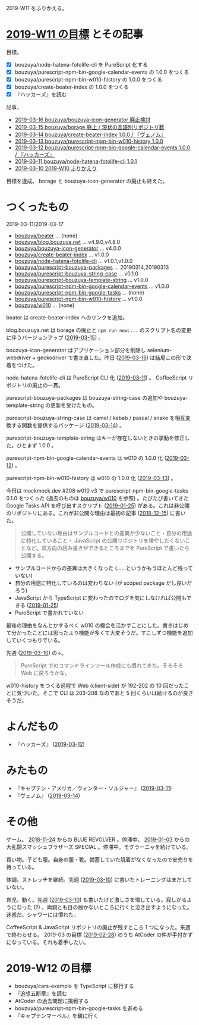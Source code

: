 2019-W11 をふりかえる。

# [2019-W11 の目標][2019-03-10] とその記事

目標。

- [x] bouzuya/node-hatena-fotolife-cli を PureScript 化する
- [x] bouzuya/purescript-npm-bin-google-calendar-events の 1.0.0 をつくる
- [x] bouzuya/purescript-npm-bin-w010-history の 1.0.0 をつくる
- [x] bouzuya/create-beater-index の 1.0.0 をつくる
- [x] 『ハッカーズ』を読む

記事。

- [2019-03-16 bouzuya/bouzuya-icon-generator 廃止検討][2019-03-16]
- [2019-03-15 bouzuya/borage 廃止 / 現状の言語別リポジトリ数][2019-03-15]
- [2019-03-14 bouzuya/create-beater-index 1.0.0 / 『ヴェノム』][2019-03-14]
- [2019-03-13 bouzuya/purescript-npm-bin-w010-history 1.0.0][2019-03-13]
- [2019-03-12 bouzuya/purescript-npm-bin-google-calendar-events 1.0.0 / 『ハッカーズ』][2019-03-12]
- [2019-03-11 bouzuya/node-hatena-fotolife-cli 1.0.1][2019-03-11]
- [2019-03-10 2019-W10 ふりかえり][2019-03-10]

目標を達成。 borage と bouzuya-icon-generator の廃止も終えた。

# つくったもの

2019-03-11/2019-03-17

- [bouzuya/beater][] ... (none)
- [bouzuya/blog.bouzuya.net][] ... v4.9.0,v4.8.0
- [bouzuya/bouzuya-icon-generator][] ... v4.0.0
- [bouzuya/create-beater-index][] ... v1.0.0
- [bouzuya/node-hatena-fotolife-cli][] ... v1.0.1,v1.0.0
- [bouzuya/purescript-bouzuya-packages][] ... 20190314,20190313
- [bouzuya/purescript-bouzuya-string-case][] ... v0.1.0
- [bouzuya/purescript-bouzuya-template-string][] ... v1.0.0
- [bouzuya/purescript-npm-bin-google-calendar-events][] ... v1.0.0
- [bouzuya/purescript-npm-bin-google-tasks][] ... (none)
- [bouzuya/purescript-npm-bin-w010-history][] ... v1.0.0
- [bouzuya/w010][] ... (none)

beater は create-beater-index へのリンクを追加。

blog.bouzuya.net は borage の廃止と `npm run new:...` のスクリプト名の変更に伴うバージョンアップ ([2019-03-15][]) 。

bouzuya-icon-generator はアプリケーション部分を削除し selenium-webdriver + geckodriver で書き直した。昨日 ([2019-03-16][]) は結局この形で決着をつけた。

node-hatena-fotolife-cli は PureScript CLI 化 ([2019-03-11][]) 。 CoffeeScript リポジトリの廃止の一貫。

purescript-bouzuya-packages は bouzuya-string-case の追加や bouzuya-template-string の更新を受けたもの。

purescript-bouzuya-string-case は camel / kebab / pascal / snake を相互変換する関数を提供するパッケージ ([2019-03-14][]) 。

purescript-bouzuya-template-string はキーが存在しないときの挙動を修正した。ひとまず 1.0.0 。

purescript-npm-bin-google-calendar-events は w010 の 1.0.0 化 ([2019-03-12][]) 。

purescript-npm-bin-w010-history は w010 の 1.0.0 化 ([2019-03-13][]) 。

今日は mockmock.dev #208 w010 v3 で purescript-npm-bin-google-tasks 0.1.0 をつくった (過去のものは [bouzuya/w010][] を参照) 。たびたび書いてきた Google Tasks API を呼び出すスクリプト ([2019-01-25][]) がある。これは非公開のリポジトリにある。これが非公開な理由は最初の記事 ([2018-12-15][]) に書いた。

> 公開していない理由はサンプルコードとの差異が少ないこと・自分の用途に特化していること・ JavaScript の公開リポジトリを増やしたくないことなど。双方向の読み書きができるところまでを PureScript で書いたら公開する。

- サンプルコードからの差異は大きくなった (……というかもうほとんど残っていない)
- 自分の用途に特化しているのは変わりない (が scoped package だし良いだろう)
- JavaScript から TypeScript に変わったのでログを気にしなければ公開もできる ([2019-01-25][])
- PureScript で書かれていない

最後の理由をなんとかするべく w010 の機会を活かすことにした。書きはじめて分かったことには思ったより機能が多くて大変そうだ。すこしずつ機能を追加していくつもりでいる。

先週 ([2019-03-10][]) の↓。

> PureScript でのコマンドラインツール作成にも慣れてきた。そろそろ Web に戻ろうかな。

w010-history をつくる過程で Web (client-side) が 192-202 の 10 回だったことに気づいた。そこで CLI は 203-208 なのであと 5 回くらいは続けるのが良さそうだ。

# よんだもの

- 『ハッカーズ』 ([2019-03-12][])

# みたもの

- 『キャプテン・アメリカ／ウィンター・ソルジャー』 ([2019-03-11][])
- 『ヴェノム』 ([2019-03-14][])

# その他

ゲーム。 [2018-11-24][] からの BLUE REVOLVER 。停滞中。 [2019-01-03][] からの大乱闘スマッシュブラザーズ SPECIAL 。停滞中。モグラーニャを続けている。

買い物。子ども服。自身の服・靴。備蓄していた肌着がなくなったので安売りを待っている。

体調。ストレッチを継続。先週 ([2019-03-10][]) に書いたトレーニングはまだしていない。

育児。動く。先週 ([2019-03-10][]) も書いたけど激しさを増している。寂しがるようになった (?) 。両親とも目の届かないところに行くと泣き出すようになった。迷惑だ。シャワーには慣れた。

CoffeeScript & JavaScript リポジトリの廃止が残すところ 1 つになった。来週で終わらせる。 2019-03 の目標 ([2019-02-28][]) のうち AtCoder の件が手付かずになっている。それも着手したい。

# 2019-W12 の目標

- bouzuya/cars-example を TypeScript に移行する
- 『追想五断章』を読む
- AtCoder の過去問題に挑戦する
- bouzuya/purescript-npm-bin-google-tasks を進める
- 『キャプテンマーベル』を観に行く

[2018-11-24]: https://blog.bouzuya.net/2018/11/24/
[2018-12-15]: https://blog.bouzuya.net/2018/12/15/
[2019-01-03]: https://blog.bouzuya.net/2019/01/03/
[2019-01-25]: https://blog.bouzuya.net/2019/01/25/
[2019-02-28]: https://blog.bouzuya.net/2019/02/28/
[2019-03-10]: https://blog.bouzuya.net/2019/03/10/
[2019-03-11]: https://blog.bouzuya.net/2019/03/11/
[2019-03-12]: https://blog.bouzuya.net/2019/03/12/
[2019-03-13]: https://blog.bouzuya.net/2019/03/13/
[2019-03-14]: https://blog.bouzuya.net/2019/03/14/
[2019-03-15]: https://blog.bouzuya.net/2019/03/15/
[2019-03-16]: https://blog.bouzuya.net/2019/03/16/
[bouzuya/beater]: https://github.com/bouzuya/beater
[bouzuya/blog.bouzuya.net]: https://github.com/bouzuya/blog.bouzuya.net
[bouzuya/bouzuya-icon-generator]: https://github.com/bouzuya/bouzuya-icon-generator
[bouzuya/create-beater-index]: https://github.com/bouzuya/create-beater-index
[bouzuya/node-hatena-fotolife-cli]: https://github.com/bouzuya/node-hatena-fotolife-cli
[bouzuya/purescript-bouzuya-packages]: https://github.com/bouzuya/purescript-bouzuya-packages
[bouzuya/purescript-bouzuya-string-case]: https://github.com/bouzuya/purescript-bouzuya-string-case
[bouzuya/purescript-bouzuya-template-string]: https://github.com/bouzuya/purescript-bouzuya-template-string
[bouzuya/purescript-npm-bin-google-calendar-events]: https://github.com/bouzuya/purescript-npm-bin-google-calendar-events
[bouzuya/purescript-npm-bin-google-tasks]: https://github.com/bouzuya/purescript-npm-bin-google-tasks
[bouzuya/purescript-npm-bin-w010-history]: https://github.com/bouzuya/purescript-npm-bin-w010-history
[bouzuya/w010]: https://github.com/bouzuya/w010

